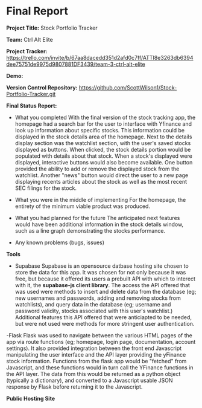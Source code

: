 # Final Report

**Project Title:** Stock Portfolio Tracker

**Team:** Ctrl Alt Elite

**Project Tracker:** https://trello.com/invite/b/67aa8dacedd351d2afd0c7ff/ATTI8e3263db6394dee75751de9975d9807881DF3439/team-3-ctrl-alt-elite

**Demo:**

**Version Control Repository:** https://github.com/ScottWilson1/Stock-Portfolio-Tracker.git

**Final Status Report:**
- What you completed
With the final version of the stock tracking app, the homepage had a search bar for the user to interface with Yfinance and look up information about specific stocks. This information could be displayed in the stock details area of the homepage.  Next to the details display section was the watchlist section, with the user's saved stocks displayed as buttons.  When clicked, the stock details portion would be populated with details about that stock.  When a stock's displayed were displayed, interactive buttons would also become available. One button provided the ability to add or remove the displayed stock from the watchlist. Another "news" button would direct the user to a new page displaying recents articles about the stock as well as the most recent SEC filings for the stock.

- What you were in the middle of implementing
For the homepage, the entirety of the minimum viable product was produced.

- What you had planned for the future
The anticipated next features would have been additional information in the stock details window, such as a line graph demonstrating the stocks performance.

- Any known problems (bugs, issues)

**Tools**
- Supabase
Supabase is an opensource datbase hosting site chosen to store the data for this app. It was chosen for not only because it was free, but because it offered its users a prebuilt API with which to interect with it, the **supabase-js client library**.  The access the API offered that was used were methods to insert and delete data from the database (eg; new usernames and passwords, adding and removing stocks from watchlists), and query data in the database (eg; username and password validity, stocks associated with this user's watchlist.) Additional features this API offered that were anticiapted to be needed, but were not used were methods for more stringent user authentication.

-Flask
Flask was used to navigate between the various HTML pages of the app via route functions (eg; homepage, login page, documentation, account settings).  It also provided integration between the front end Javascript manipulating the user interface and the API layer providing the yFinance stock information.  Functions from the flask app would be "fetched" from Javascript, and these functions would in turn call the YFinance functions in the API layer.  The data from this would be returned as a python object (typically a dictionary), and converted to a Javascript usable JSON response by Flask before returning it to the Javascript.

**Public Hosting Site**
